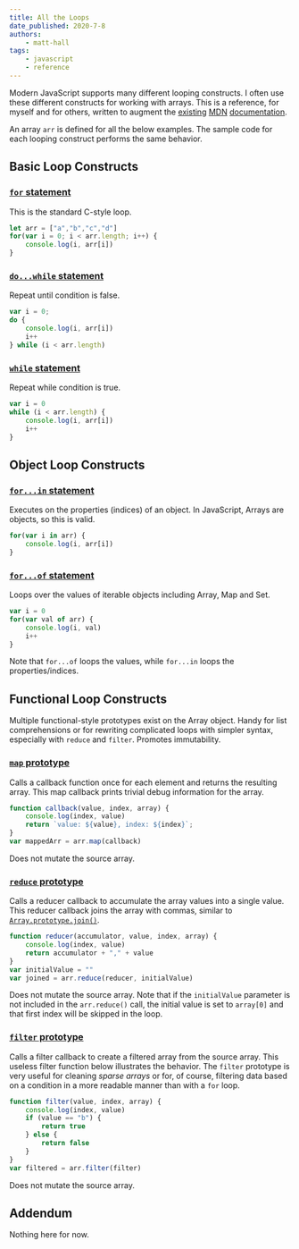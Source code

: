 ```yaml
---
title: All the Loops
date_published: 2020-7-8
authors:
    - matt-hall
tags:
    - javascript
    - reference
---
```


Modern JavaScript supports many different looping constructs. I often use these
different constructs for working with arrays. This is a reference, for myself
and for others, written to augment the [existing](https://developer.mozilla.org/en-US/docs/Web/JavaScript/Guide/Loops_and_iteration) [MDN](https://developer.mozilla.org/en-US/docs/Web/JavaScript/Reference/Global_Objects/Array/forEach) [documentation](https://developer.mozilla.org/en-US/docs/Web/JavaScript/Reference/Global_Objects/Array/map).

An array `arr` is defined for all the below examples. The sample code for each
looping construct performs the same behavior.

## Basic Loop Constructs

### [`for` statement](https://developer.mozilla.org/en-US/docs/Web/JavaScript/Guide/Loops_and_iteration#for_statement)
This is the standard C-style loop.
```javascript
let arr = ["a","b","c","d"]
for(var i = 0; i < arr.length; i++) {
    console.log(i, arr[i])
}
```

### [`do...while` statement](https://developer.mozilla.org/en-US/docs/Web/JavaScript/Guide/Loops_and_iteration#do...while_statement)
Repeat until condition is false.
```javascript
var i = 0;
do {
    console.log(i, arr[i])
    i++
} while (i < arr.length)
```
### [`while` statement](https://developer.mozilla.org/en-US/docs/Web/JavaScript/Guide/Loops_and_iteration#while_statement)
Repeat while condition is true.
```javascript
var i = 0
while (i < arr.length) {
    console.log(i, arr[i])
    i++
}
```

## Object Loop Constructs
### [`for...in` statement](https://developer.mozilla.org/en-US/docs/Web/JavaScript/Guide/Loops_and_iteration#for...in_statement)
Executes on the properties (indices) of an object. In JavaScript, Arrays are objects, so
this is valid.
```javascript
for(var i in arr) {
    console.log(i, arr[i])
}
```
### [`for...of` statement](https://developer.mozilla.org/en-US/docs/Web/JavaScript/Guide/Loops_and_iteration#for...of_statement)
Loops over the values of iterable objects including Array, Map and Set.
```javascript
var i = 0
for(var val of arr) {
    console.log(i, val)
    i++
}
```
Note that `for...of` loops the values, while `for...in` loops the properties/indices.

## Functional Loop Constructs
Multiple functional-style prototypes exist on the Array object. Handy for
list comprehensions or for rewriting complicated loops with simpler syntax,
especially with `reduce` and `filter`. Promotes immutability.

### [`map` prototype](https://developer.mozilla.org/en-US/docs/Web/JavaScript/Reference/Global_Objects/Array/map)
Calls a callback function once for each element and returns the resulting array.
This map callback prints trivial debug information for the array.
```javascript
function callback(value, index, array) {
    console.log(index, value)
    return `value: ${value}, index: ${index}`;
}
var mappedArr = arr.map(callback)
```
Does not mutate the source array.

### [`reduce` prototype](https://developer.mozilla.org/en-US/docs/Web/JavaScript/Reference/Global_Objects/Array/reduce)
Calls a reducer callback to accumulate the array values into a single value.
This reducer callback joins the array with commas, similar to [`Array.prototype.join()`](https://developer.mozilla.org/en-US/docs/Web/JavaScript/Reference/Global_Objects/Array/join).
```javascript
function reducer(accumulator, value, index, array) {
    console.log(index, value)
    return accumulator + "," + value
}
var initialValue = ""
var joined = arr.reduce(reducer, initialValue)
```
Does not mutate the source array. Note that if the `initialValue` parameter is
not included in the `arr.reduce()` call, the initial value is set to `array[0]`
and that first index will be skipped in the loop.

### [`filter` prototype](https://developer.mozilla.org/en-US/docs/Web/JavaScript/Reference/Global_Objects/Array/filter)
Calls a filter callback to create a filtered array from the source array. This
useless filter function below illustrates the behavior. The `filter` prototype
is very useful for cleaning *sparse arrays* or for, of course, filtering data
based on a condition in a more readable manner than with a `for` loop.
```javascript
function filter(value, index, array) {
    console.log(index, value)
    if (value == "b") {
        return true
    } else {
        return false
    }
}
var filtered = arr.filter(filter)
```
Does not mutate the source array.

## Addendum
Nothing here for now.